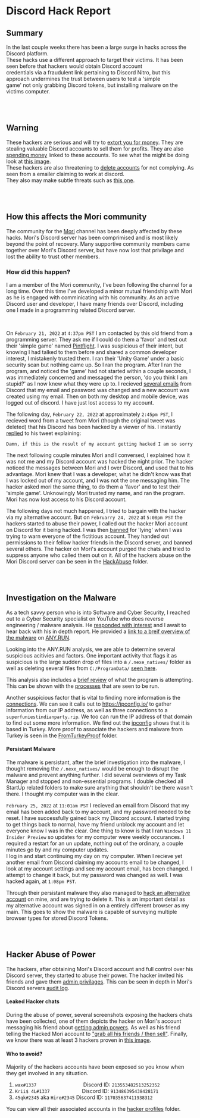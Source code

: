 # Discord Hack Report

## Summary
In the last couple weeks there has been a large surge in hacks across the Discord platform.  
These hacks use a different approach to target their victims. It has been seen before that 
hackers would obtain Discord account  
credentials via a fraudulent link pertaining to Discord Nitro, but this approach undermines the trust between users to test a 'simple  
game' not only grabbing Discord tokens, but installing malware on the victims computer.

<br>
<br>

## Warning
These hackers are serious and will try to [extort you for money](/HackingScreenshots/SellingPrice/price.png). They are stealing valuable Discord accounts to sell them for profits. They are also [spending money](/HackingScreenshots/ProofOfHack/transaction-history.png) linked to these accounts. To see what the might be doing look at [this image](/HackingScreenshots/SellingPrice/reasoning.png).  
These hackers are also threatening to [delete accounts](/HackingScreenshots/MoriFakeEmailer/email-threat.png) for not complying. As seen from a emailer claiming to work at discord.  
They also may make subtle threats such as [this one](/HackingScreenshots/Threat/possible-threat.png).  

<br>
<br>

## How this affects the Mori community
The community for the [Mori](https://www.youtube.com/c/Mori) channel has been deeply affected by these hacks. Mori's Discord server has been comprimised and is most likely beyond the point of recovery. Many supportive community members came together over Mori's Discord server, but have now lost that privilage and lost the ability to trust other members.

### How did this happen?
I am a member of the Mori community, I've been following the channel for a long time. Over this time I've developed a minor mutual friendship with Mori as he is engaged with comminicating with his community. As an active Discord user and developer, I have many friends over Discord, including one I made in a programming related Discord server.  

<br>

On `February 21, 2022` at `4:37pm PST` I am contacted by this old friend from a programming server. They ask me if I could do them a 'favor' and test out their 'simple game' named [Pintflight](/HackingScreenshots/MalwareAnalysis/analysis.png). I was suspicious of their intent, but knowing I had talked to them before and shared a common developer interest, I mistakenly trusted them. I ran their 'Unity Game' under a basic security scan but nothing came up. So I ran the program. After I ran the program, and noticed the 'game' had not started within a couple seconds, I was immediately concerned and messaged the person, 'do you think I am stupid?' as I now knew what they were up to. I recieved [several emails](/HackingScreenshots/ProofOfHack/emails.png) from Discord that my email and password was changed and a new account was created using my email. Then on both my desktop and mobile device, was logged out of discord. I have just lost access to my account.  

The following day, `February 22, 2022` at approximately `2:45pm PST`, I recieved word from a tweet from Mori (though the original tweet was deleted) that his Discord has been hacked by a viewer of his. I instantly [replied](https://twitter.com/BraedenSowinski/status/1496256413672550401) to his tweet explaining:
```
Damn, if this is the result of my account getting hacked I am so sorry
```
The next following couple minutes Mori and I conversed, I explained how it was not me and my Discord account was hacked the night prior. The hacker noticed the messages between Mori and I over Discord, and used that to his advantage. Mori knew that I was a developer, what he didn't know was that I was locked out of my account, and I was not the one messaging him. The hacker asked mori the same thing, to do them a 'favor' and to test their 'simple game'. Unknowingly Mori trusted my name, and ran the program. Mori has now lost access to his Discord account.

The following days not much happened, I tried to bargain with the hacker via my alternative account. But on `Februarry 24, 2022` at `5:08pm PST` the hackers started to abuse their power, I called out the hacker Mori account on Discord for it being hacked. I was then [banned](/HackingScreenshots/HackAbuse/ban.png) for 'lying' when I was trying to warn everyone of the fictitious account. They handed out permissions to their fellow hacker friends in the Discord server, and banned several others. The hacker on Mori's account purged the chats and tried to suppress anyone who called them out on it. All of the hackers abuse on the Mori Discord server can be seen in the [HackAbuse](/HackingScreenshots/HackAbuse/) folder.

<br>
<br>


## Investigation on the Malware
As a tech savvy person who is into Software and Cyber Security, I reached out to a Cyber Security specialist on YouTube who does reverse engineering / malware analysis. He [responded with interest](/HackingScreenshots/MalwareAnalysis/check.png) and I await to hear back with his in depth report. He provided a [link to a breif overview of the malware](https://app.any.run/tasks/f350328b-df2d-4eb3-84cc-6dc1c114da54) on [ANY.RUN](https://app.any.run/).

Looking into the ANY.RUN analysis, we are able to determine several suspicious acitivies and factors. One important activity that flags it as suspicious is the large sudden drop of files into a `/.nexe_natives/` folder as well as deleting several files from `C:/ProgramData/` [seen here](/HackingScreenshots/MalwareAnalysis/files.png).

This analysis also includes a [brief review](/HackingScreenshots/MalwareAnalysis/any.run.png) of what the program is attempting. This can be shown with the [processes](/HackingScreenshots/MalwareAnalysis/processes.png) that are seen to be run.

Another suspicious factor that is vital to finding more information is the [connections](/HackingScreenshots/MalwareAnalysis/connections.png). We can see it calls out to https://ipconfig.io/ to gather information from our IP address, as well as three connections to a `superfuniestindianparty.rip`. We too can run the IP address of that domain to find out some more information. We find out the [ipconfig](/HackingScreenshots/MalwareAnalysis/ipconfig.png) shows that it is based in Turkey. More proof to associate the hackers and malware from Turkey is seen in the [FromTurkeyProof](/HackingScreenshots/FromTurkeyProof/) folder. 

#### Persistant Malware
The malware is persistant, after the brief investigation into the malware, I thought removing the `/.nexe_natives/` would be enough to disrupt the malware and prevent anything further. I did several overviews of my Task Manager and stopped and non-essential programs. I double checked all StartUp related folders to make sure anything that shouldn't be there wasn't there. I thought my computer was in the clear.

`February 25, 2022` at `11:01am PST` I recieved an email from Discord that my email has been added back to my account, and my password needed to be reset. I have successfully gained back my Discord account. I started trying to get things back to normal, have my friend unblock my account and let everyone know I was in the clear.  One thing to know is that I ran `Windows 11 Insider Preview` so updates for my computer were weekly occurances. I required a restart for an un update, nothing out of the ordinary, a couple minutes go by and my computer updates.  
I log in and start continuing my day on my computer. When I recieve yet another email from Discord claiming my accounts email to be changed, I look at my account settings and see my account email, has been changed. I attempt to change it back, but my password was changed as well. I was hacked again, at `1:08pm PST`.

Through their persistant malware they also managed to [hack an alternative account](/HackingScreenshots/ProofOfHack/myemails.png) on mine, and are trying to delete it. This is an important detail as my alternative account was signed in on a entirely different browser as my main. This goes to show the malware is capable of surveying multiple browser types for stored Discord Tokens.

<br>
<br>

## Hacker Abuse of Power
The hackers, after obtaining Mori's Discord account and full control over his Discord server, they started to abuse their power. The hacker invited his friends and gave them [admin privilages](/HackingScreenshots/HackAbuse/hack-abuse.png). This can be seen in depth in Mori's Discord servers [audit log](/HackingScreenshots/ServerAuditLog/).

#### Leaked Hacker chats
During the abuse of power, several screenshots exposing the hackers chats have been collected, one of them depicts the hacker on Mori's account messaging his friend about [getting admin powers](/HackingScreenshots/LeakedHackerChats/hacked-leaked.png). As well as his friend telling the Hacked Mori account to ["grab all his friends / then sell"](/HackingScreenshots/LeakedHackerChats/hacker-chat.png). Finally, we know there was at least 3 hackers proven in [this image](/HackingScreenshots/LeakedHackerChats/proof-of-group.png).

#### Who to avoid?
Majority of the hackers accounts have been exposed so you know when they get involved in any situation.

1. `wax#1337`&nbsp;&nbsp;&nbsp;&nbsp;&nbsp;&nbsp;&nbsp;&nbsp;&nbsp;&nbsp;&nbsp;&nbsp;&nbsp;&nbsp;&nbsp;&nbsp;&nbsp;&nbsp;&nbsp;&nbsp;&nbsp;&nbsp;&nbsp;&nbsp;&nbsp;&nbsp;&nbsp;&nbsp;&nbsp;&nbsp;&nbsp;&nbsp;Discord ID: `213553482513252352`
2. `Krii$ 4L#1337`&nbsp;&nbsp;&nbsp;&nbsp;&nbsp;&nbsp;&nbsp;&nbsp;&nbsp;&nbsp;&nbsp;&nbsp;&nbsp;&nbsp;&nbsp;&nbsp;&nbsp;&nbsp;&nbsp;&nbsp;&nbsp;&nbsp;Discord ID: `913486395438428171`
3. `45qk#2345` aka `Hire#2345` Discord ID: `117035637411938312`

You can view all their associated accounts in the [hacker profiles](/HackingScreenshots/HackerProfiles/) folder.